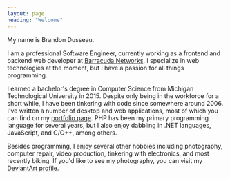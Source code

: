 ```yaml
---
layout: page
heading: "Welcome"
---
```

My name is Brandon Dusseau.

I am a professional Software Engineer, currently working as a frontend and backend web developer at
[Barracuda Networks](http://www.barracuda.com/). I specialize in web technologies at the moment, but I have a passion
for all things programming.

I earned a bachelor's degree in Computer Science from Michigan Technological University in 2015. Despite only being
in the workforce for a short while, I have been tinkering with code since somewhere around 2006. I've
written a number of desktop and web applications, most of which you can find on my [portfolio page](/portfolio). PHP
has been my primary programming language for several years, but I also enjoy dabbling in .NET languages,
JavaScript, and C/C++, among others.

Besides programming, I enjoy several other hobbies including photography, computer repair, video production,
tinkering with electronics, and most recently biking. If you'd like to see my photography, you can visit my
[DeviantArt profile](http://turaiel.deviantart.com/).
